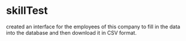 # skillTest
created an interface for the employees of this company to fill in the data into the database and then download it in CSV format.
